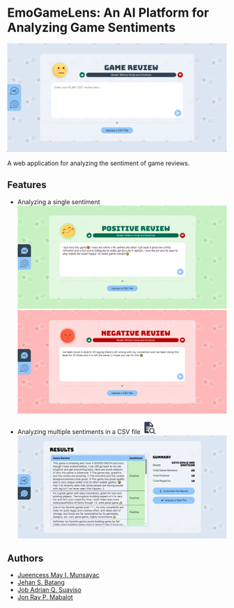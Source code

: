 
# EmoGameLens: An AI Platform for Analyzing Game Sentiments
![Homepage](./thesis_app/static/thesis_app/images/homepage.png)

A web application for analyzing the sentiment of game reviews.


## Features

- Analyzing a single sentiment
  ![Single Game Review Positive Result](./thesis_app/static/thesis_app/images/single_pos.png)
  ![Single Game Review Negative Result](./thesis_app/static/thesis_app/images/single_neg.png)
  
- Analyzing multiple sentiments in a CSV file
  ![Upload CSV File](./thesis_app/static/thesis_app/images/upload.png)
  ![Multiple Game Reviews Results](./thesis_app/static/thesis_app/images/multi_results.png)

## Authors

- [Jueencess May I. Munsayac](https://github.com/QueencessMay)
- [Jehan S. Batang](https://github.com/prince-bojji)
- [Job Adrian Q. Suaviso](https://github.com/jobadrian)
- [Jon Ray P. Mabalot](https://github.com/FiouReia)


